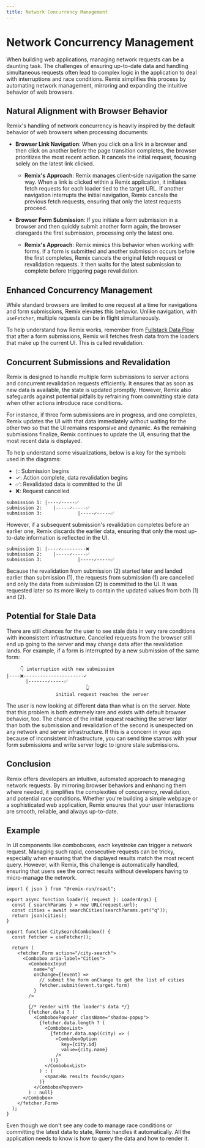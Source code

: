 ```yaml
---
title: Network Concurrency Management
---
```


# Network Concurrency Management

When building web applications, managing network requests can be a daunting task. The challenges of ensuring up-to-date data and handling simultaneous requests often lead to complex logic in the application to deal with interruptions and race conditions. Remix simplifies this process by automating network management, mirroring and expanding the intuitive behavior of web browsers.

## Natural Alignment with Browser Behavior

Remix's handling of network concurrency is heavily inspired by the default behavior of web browsers when processing documents:

- **Browser Link Navigation**: When you click on a link in a browser and then click on another before the page transition completes, the browser prioritizes the most recent action. It cancels the initial request, focusing solely on the latest link clicked.

  - **Remix's Approach**: Remix manages client-side navigation the same way. When a link is clicked within a Remix application, it initiates fetch requests for each loader tied to the target URL. If another navigation interrupts the initial navigation, Remix cancels the previous fetch requests, ensuring that only the latest requests proceed.

- **Browser Form Submission**: If you initiate a form submission in a browser and then quickly submit another form again, the browser disregards the first submission, processing only the latest one.

  - **Remix's Approach**: Remix mimics this behavior when working with forms. If a form is submitted and another submission occurs before the first completes, Remix cancels the original fetch request or revalidation requests. It then waits for the latest submission to complete before triggering page revalidation.

## Enhanced Concurrency Management

While standard browsers are limited to one request at a time for navigations and form submissions, Remix elevates this behavior. Unlike navigation, with `useFetcher`, multiple requests can be in flight simultaneously.

To help understand how Remix works, remember from [Fullstack Data Flow][fullstack-data-flow] that after a form submissions, Remix will fetches fresh data from the loaders that make up the current UI. This is called revalidation.

## Concurrent Submissions and Revalidation

Remix is designed to handle multiple form submissions to server actions and concurrent revalidation requests efficiently. It ensures that as soon as new data is available, the state is updated promptly. However, Remix also safeguards against potential pitfalls by refraining from committing stale data when other actions introduce race conditions.

For instance, if three form submissions are in progress, and one completes, Remix updates the UI with that data immediately without waiting for the other two so that the UI remains responsive and dynamic. As the remaining submissions finalize, Remix continues to update the UI, ensuring that the most recent data is displayed.

To help understand some visualizations, below is a key for the symbols used in the diagrams:

- `|`: Submission begins
- ✓: Action complete, data revalidation begins
- ✅: Revalidated data is committed to the UI
- ❌: Request cancelled

```text
submission 1: |----✓-----✅
submission 2:    |-----✓-----✅
submission 3:             |-----✓-----✅
```

However, if a subsequent submission's revalidation completes before an earlier one, Remix discards the earlier data, ensuring that only the most up-to-date information is reflected in the UI.

```text
submission 1: |----✓---------❌
submission 2:    |-----✓-----✅
submission 3:             |-----✓-----✅
```

Because the revalidation from submission (2) started later and landed earlier than submission (1), the requests from submission (1) are cancelled and only the data from submission (2) is committed to the UI. It was requested later so its more likely to contain the updated values from both (1) and (2).

## Potential for Stale Data

There are still chances for the user to see stale data in very rare conditions with inconsistent infrastructure. Cancelled requests from the browser still end up going to the server and may change data after the revalidation lands. For example, if a form is interrupted by a new submission of the same form:

```text
     👇 interruption with new submission
|----❌----------------------✓
       |-------✓-----✅
                             👆
                  initial request reaches the server
```

The user is now looking at different data than what is on the server. Note that this problem is both extremely rare and exists with default browser behavior, too. The chance of the initial request reaching the server later than both the submission and revalidation of the second is unexpected on any network and server infrastructure. If this is a concern in your app because of inconsistent infrastructure, you can send time stamps with your form submissions and write server logic to ignore stale submissions.

## Conclusion

Remix offers developers an intuitive, automated approach to managing network requests. By mirroring browser behaviors and enhancing them where needed, it simplifies the complexities of concurrency, revalidation, and potential race conditions. Whether you're building a simple webpage or a sophisticated web application, Remix ensures that your user interactions are smooth, reliable, and always up-to-date.

## Example

In UI components like comboboxes, each keystroke can trigger a network request. Managing such rapid, consecutive requests can be tricky, especially when ensuring that the displayed results match the most recent query. However, with Remix, this challenge is automatically handled, ensuring that users see the correct results without developers having to micro-manage the network.

```tsx filename=app/routes/city-search.tsx
import { json } from "@remix-run/react";

export async function loader({ request }: LoaderArgs) {
  const { searchParams } = new URL(request.url);
  const cities = await searchCities(searchParams.get("q"));
  return json(cities);
}

export function CitySearchCombobox() {
  const fetcher = useFetcher();

  return (
    <fetcher.Form action="/city-search">
      <Combobox aria-label="Cities">
        <ComboboxInput
          name="q"
          onChange={(event) =>
            // submit the form onChange to get the list of cities
            fetcher.submit(event.target.form)
          }
        />

        {/* render with the loader's data */}
        {fetcher.data ? (
          <ComboboxPopover className="shadow-popup">
            {fetcher.data.length ? (
              <ComboboxList>
                {fetcher.data.map((city) => (
                  <ComboboxOption
                    key={city.id}
                    value={city.name}
                  />
                ))}
              </ComboboxList>
            ) : (
              <span>No results found</span>
            )}
          </ComboboxPopover>
        ) : null}
      </Combobox>
    </fetcher.Form>
  );
}
```

Even though we don't see any code to manage race conditions or committing the latest data to state, Remix handles it automatically. All the application needs to know is how to query the data and how to render it.

[fullstack-data-flow]: ./03-data-flow
